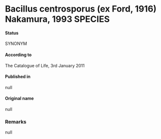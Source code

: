# Bacillus centrosporus (ex Ford, 1916) Nakamura, 1993 SPECIES

#### Status
SYNONYM

#### According to
The Catalogue of Life, 3rd January 2011

#### Published in
null

#### Original name
null

### Remarks
null